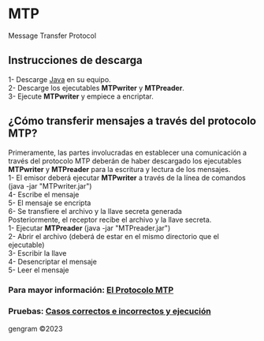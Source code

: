 # MTP
Message Transfer Protocol
## Instrucciones de descarga
1- Descarge [Java](https://www.java.com/en/download/) en su equipo.\
2- Descarge los ejecutables __MTPwriter__ y __MTPreader__.\
3- Ejecute __MTPwriter__ y empiece a encriptar.
## ¿Cómo transferir mensajes a través del protocolo MTP?
Primeramente, las partes involucradas en establecer una comunicación a través del protocolo MTP deberán de haber descargado los ejecutables __MTPwriter__ y __MTPreader__ para la escritura y lectura de los mensajes.\
1- El emisor deberá ejecutar __MTPwriter__ a través de la línea de comandos (java -jar "MTPwriter.jar")\
4- Escribe el mensaje\
5- El mensaje se encripta\
6- Se transfiere el archivo y la llave secreta generada\
Posteriormente, el receptor recibe el archivo y la llave secreta.\
1- Ejecutar __MTPreader__ (java -jar "MTPreader.jar")\
2- Abrir el archivo (deberá de estar en el mismo directorio que el ejecutable)\
3- Escribir la llave\
4- Desencriptar el mensaje\
5- Leer el mensaje
### Para mayor información: [El Protocolo MTP](https://docs.google.com/document/d/e/2PACX-1vTf7jOA-6RzPAun4pg9cNOq2YFjnClUc6e2jnNv3lMlHcqKmA3GF4kXPWkOdwIq4VUjKvcAQMHFziKz/pub)
### Pruebas: [Casos correctos e incorrectos y ejecución](https://docs.google.com/document/d/e/2PACX-1vTDQxuzangbvqgURfvDqfpYP07D3tA2GOjOEnu4Md4CuZSO-k4ILkyTgS7gPAKf6HcMvrItj-ruYqpi/pub)
gengram ©2023

